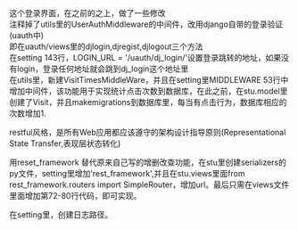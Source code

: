 这个登录界面，在之前的之上，做了一些修改</br>
注释掉了utils里的UserAuthMiddleware的中间件，改用django自带的登录验证(uauth中)</br>
即在uauth/views里的djlogin,djregist,djlogout三个方法</br>
在setting 143行，LOGIN_URL = '/uauth/dj_login/'设置登录跳转的地址，如果没有login，登录任何地址就会跳到dj_login这个地址里</br>
在utils里，新建VisitTimesMiddleWare，并且在setting里MIDDLEWARE 53行中增加中间件，该功能用于实现统计点击次数到数据库，在此之前，在stu.model里创建了Visit，并且makemigrations到数据库里，每当有点击行为，数据库相应的次数增加1.</br>

restful风格，是所有Web应用都应该遵守的架构设计指导原则(Representational State Transfer,表现层状态转化)</br>

用reset_framework 替代原来自己写的增删改查功能，在stu里创建serializers的py文件，setting里增加'rest_framework',并且在stu.views里面from rest_framework.routers import SimpleRouter，增加url。最后只需在views文件里面增加第72-80行代码，即可实现。

在setting里，创建日志路径。


